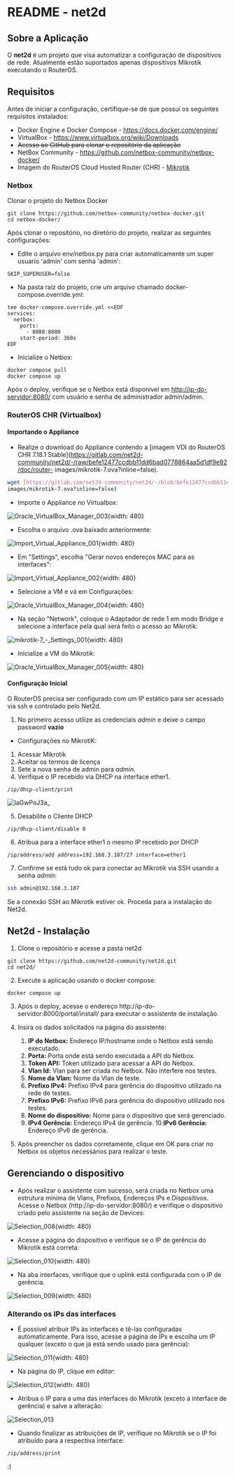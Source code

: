 # README - net2d

## Sobre a Aplicação

O **net2d** é um projeto que visa automatizar a configuração de dispositivos de rede. Atualmente estão suportados apenas dispositivos Mikrotik executando o RouterOS.

## Requisitos

Antes de iniciar a configuração, certifique-se de que possui os seguintes requisitos instalados:

* Docker Engine e Docker Compose - https://docs.docker.com/engine/
* VirtualBox - https://www.virtualbox.org/wiki/Downloads
* ~~Acesso ao GitHub para clonar o repositório da aplicação~~
* NetBox Community - https://github.com/netbox-community/netbox-docker/
* Imagem do RouterOS Cloud Hosted Router (CHR) - [Mikrotik](https://mikrotik.com/download)

### Netbox

Clonar o projeto do Netbox Docker

```
git clone https://github.com/netbox-community/netbox-docker.git
cd netbox-docker/
```

Após clonar o repositório, no diretório do projeto, realizar as seguintes configurações:

* Edite o arquivo env/netbox.py para criar automaticamente um super usuario 'admin' com senha 'admin':

```
SKIP_SUPERUSER=false
```

* Na pasta raíz do projeto, crie um arquivo chamado docker-compose.override.yml:

```
tee docker-compose.override.yml <<EOF
services:
  netbox:
    ports:
      - 8080:8080
    start-period: 360s
EOF
```

* Inicialize o Netbox:

```
docker compose pull
docker compose up
```

Após o deploy, verifique se o Netbox está disponível em [http://ip-do-servidor:8080/](http://ip-do-servidor:8080/) com usuário e senha de administrador admin/admin.

### RouterOS CHR (Virtualbox)

#### Importando o Appliance
* Realize o download do Appliance contendo a [imagem VDI do RouterOS CHR 7.18.1 Stable](https://gitlab.com/net2d-community/net2d/-/raw/befe12477ccdbb11dd6bad0778864aa5d1df9e92/doc/router-
images/mikrotik-7.ova?inline=false).

```bash
wget [https://gitlab.com/net2d-community/net2d/-/blob/befe12477ccdbb11dd6bad0778864aa5d1df9e92/doc/router-images/mikrotik-7.ova](https://gitlab.com/net2d-community/net2d/-/raw/befe12477ccdbb11dd6bad0778864aa5d1df9e92/doc/router-
images/mikrotik-7.ova?inline=false)
```

* Importe o Appliance no Virtualbox: 

![Oracle_VirtualBox_Manager_003](uploads/34a409b401b100cf50b1b50a8cffb8c0/Oracle_VirtualBox_Manager_003.png){width: 480}

* Escolha o arquivo .ova baixado anteriormente:

![Import_Virtual_Appliance_001](uploads/3594ebd1fbf940e38fd2f519563dd6f0/Import_Virtual_Appliance_001.png){width: 480}

* Em "Settings", escolha "Gerar novos endereços MAC para as interfaces": 

![Import_Virtual_Appliance_002](uploads/6b54071f2d36ba53073d06c2cd5cae6b/Import_Virtual_Appliance_002.png){width: 480}

* Selecione a VM e vá em Configurações:

![Oracle_VirtualBox_Manager_004](uploads/6233bfd50ea433d32855e996da4fa66b/Oracle_VirtualBox_Manager_004.png){width: 480}

* Na seção "Network", coloque o Adaptador de rede 1 em modo Bridge e selecione a interface pela qual será feito o acesso ao Mikrotik:

![mikrotik-7_-_Settings_001](uploads/690f74fbadbc8015350edc9a5510ea5a/mikrotik-7_-_Settings_001.png){width: 480}

* Inicialize a VM do Mikrotik:

![Oracle_VirtualBox_Manager_005](uploads/e3c8fdfad01c9344a790e9cb56ff4e44/Oracle_VirtualBox_Manager_005.png){width: 480}

#### Configuração Inicial

O RouterOS precisa ser configurado com um IP estático para ser acessado via ssh e controlado pelo Net2d. 

1. No primeiro acesso utilize as credenciais _admin_ e deixe o campo password **vazio** 


* Configurações no MikrotiK:

1. Acessar Mikrotik
2. Aceitar os termos de licença
3. Sete a nova senha de admin para _*admin*_. 
4. Verifique o IP recebido via DHCP na interface ether1.
```
/ip/dhcp-client/print
```

![IaGwPoJ3a_](uploads/83f2a2bddaef8aaab0f711f86f9e7cd6/IaGwPoJ3a_.png)

5. Desabilite o Cliente DHCP
```
/ip/dhcp-client/disable 0
```

6. Atribua para a interface ether1 o mesmo IP recebido por DHCP 
```
/ip/address/add address=192.168.3.107/27 interface=ether1
```

7. Confirme se está tudo ok para conectar ao Mikrotik via SSH usando a senha *admin*:
```sh
ssh admin@192.168.3.107
```

Se a conexão SSH ao Mikrotik estiver ok. Proceda para a instalação do Net2d.


## Net2d - Instalação

1. Clone o repositório e acesse a pasta net2d

```
git clone https://github.com/net2d-community/net2d.git
cd net2d/
```

2. Execute a aplicação usando o docker compose:
```
docker compose up
```

3. Após o deploy, acesse o endereço http://ip-do-servidor:8000/portal/install/ para executar o assistente de instalação.

4. Insira os dados solicitados na página do assistente:
    1. **IP do Netbox:** Endereço IP/hostname onde o Netbox está sendo executado.
    2. **Porta:** Porta onde está sendo executada a API do Netbox.
    3. **Token API:** Token utilizado para acessar a API do Netbox.
    4. **Vlan Id:** Vlan para ser criada no Netbox. Não interfere nos testes.
    5. **Nome da Vlan:** Nome da Vlan de teste.
    6. **Prefixo IPv4:** Prefixo IPv4 para gerência do dispositivo utilizado na rede de testes.
    7. **Prefixo IPv6:** Prefixo IPv6 para gerência do dispositivo utilizado nos testes.
    8. **Nome do dispositivo:** Nome para o dispositivo que será gerenciado.
    9. **IPv4 Gerência:** Endereço IPv4 de gerência.
    10.**IPv6 Gerência:** Endereço IPv6 de gerência.

5. Após preencher os dados corretamente, clique em OK para criar no Netbox os objetos necessários para realizar o teste.

## Gerenciando o dispositivo

* Após realizar o assistente com sucesso, será criada no Netbox uma estrutura mínima de Vlans, Prefixos, Endereços IPs e Dispositivos. Acesse o Netbox (http://ip-do-servidor:8080/) e verifique o dispositivo criado pelo assistente na seção de Devices:

![Selection_008](uploads/5b10e292ab1fc48e8475da441b76e31a/Selection_008.png){width: 480}

* Acesse a página do dispositivo e verifique se o IP de gerência do Mikrotik está correta:

![Selection_010](uploads/1eb0b0e27c8f55d7260e1d6c9fca90fe/Selection_010.png){width: 480}

* Na aba interfaces, verifique que o uplink está configurada com o IP de gerência.

![Selection_009](uploads/9f2983e5511a8a96ee1bbc47be5ebf7d/Selection_009.png){width: 480}

### Alterando os IPs das interfaces

* É possível atribuir IPs às interfaces e tê-las configuradas automaticamente. Para isso, acesse a página de IPs e escolha um IP qualquer (exceto o que já está sendo usado para gerência):

![Selection_011](uploads/962a301ada84b112897ab3dfa7619519/Selection_011.png){width: 480}

* Na página do IP, clique em _editar_:

![Selection_012](uploads/957fa90e6dccfddbed78098bca68e7ca/Selection_012.png){width: 480}

* Atribua o IP para a uma das interfaces do Mikrotik (exceto a interface de gerência) e salve a alteração:

![Selection_013](uploads/a614da57d115036521a05e9353697891/Selection_013.png)

* Quando finalizar as atribuições de IP, verifique no Mikrotik se o IP foi atribuído para a respectiva interface:

```
/ip/address/print
```

:)

